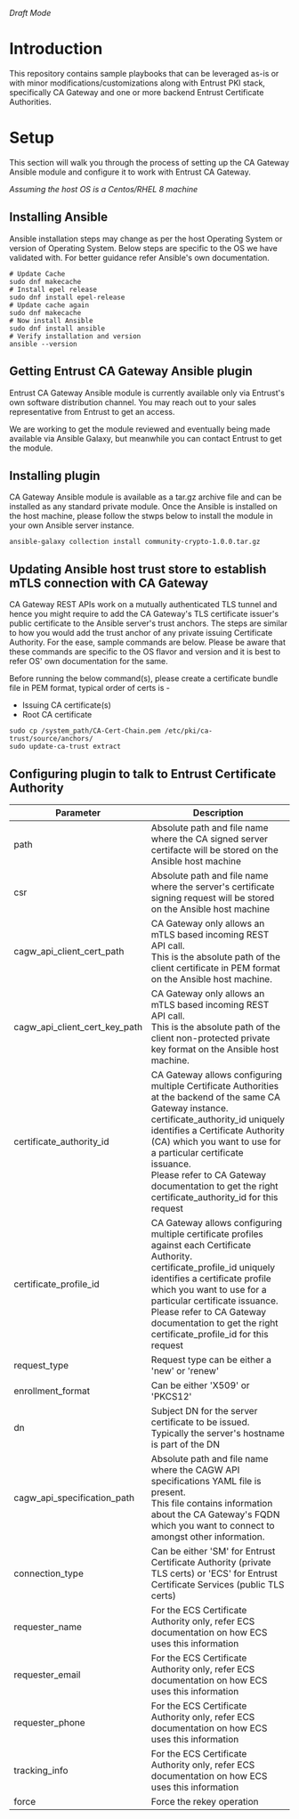 *Draft Mode*

# Introduction
This repository contains sample playbooks that can be leveraged as-is or with minor modifications/customizations along with Entrust PKI stack, specifically CA Gateway and one or more backend Entrust Certificate Authorities.

# Setup
This section will walk you through the process of setting up the CA Gateway Ansible module and configure it to work with Entrust CA Gateway.

*Assuming the host OS is a Centos/RHEL 8 machine*

## Installing Ansible
Ansible installation steps may change as per the host Operating System or version of Operating System.
Below steps are specific to the OS we have validated with. 
For better guidance refer Ansible's own documentation.
```
# Update Cache
sudo dnf makecache
# Install epel release
sudo dnf install epel-release
# Update cache again
sudo dnf makecache
# Now install Ansible
sudo dnf install ansible
# Verify installation and version
ansible --version
```

## Getting Entrust CA Gateway Ansible plugin
Entrust CA Gateway Ansible module is currently available only via Entrust's own software distribution channel.
You may reach out to your sales representative from Entrust to get an access.

We are working to get the module reviewed and eventually being made available via Ansible Galaxy, but meanwhile you can contact Entrust to get the module.

## Installing plugin
CA Gateway Ansible module is available as a tar.gz archive file and can be installed as any standard private module.
Once the Ansible is installed on the host machine, please follow the stwps below to install the module in your own Ansible server instance.

```
ansible-galaxy collection install community-crypto-1.0.0.tar.gz
```

## Updating Ansible host trust store to establish mTLS connection with CA Gateway
CA Gateway REST APIs work on a mutually authenticated TLS tunnel and hence you might require to add the CA Gateway's TLS certificate issuer's public certificate to the Ansible server's trust anchors. The steps are similar to how you would add the trust anchor of any private issuing Certificate Authority. For the ease, sample commands are below. Please be aware that these commands are specific to the OS flavor and version and it is best to refer OS' own documentation for the same.

Before running the below command(s), please create a certificate bundle file in PEM format, typical order of certs is -
- Issuing CA certificate(s)
- Root CA certificate

```
sudo cp /system_path/CA-Cert-Chain.pem /etc/pki/ca-trust/source/anchors/
sudo update-ca-trust extract
```

## Configuring plugin to talk to Entrust Certificate Authority

| Parameter | Description |
| --- | --- |
| path | Absolute path and file name where the CA signed server certifacte will be stored on the Ansible host machine |
| csr | Absolute path and file name where the server's certificate signing request will be stored on the Ansible host machine |
| cagw_api_client_cert_path | CA Gateway only allows an mTLS based incoming REST API call. <br /> This is the absolute path of the client certificate in PEM format on the Ansible host machine. |
| cagw_api_client_cert_key_path | CA Gateway only allows an mTLS based incoming REST API call. <br /> This is the absolute path of the client non-protected private key format on the Ansible host machine. |
| certificate_authority_id | CA Gateway allows configuring multiple Certificate Authorities at the backend of the same CA Gateway instance. <br /> certificate_authority_id uniquely identifies a Certificate Authority (CA) which you want to use for a particular certificate issuance. <br /> Please refer to CA Gateway documentation to get the right certificate_authority_id for this request |
| certificate_profile_id | CA Gateway allows configuring multiple certificate profiles against each Certificate Authority. <br/> certificate_profile_id uniquely identifies a certificate profile which you want to use for a particular certificate issuance. <br /> Please refer to CA Gateway documentation to get the right certificate_profile_id for this request |
| request_type | Request type can be either a 'new' or 'renew' |
| enrollment_format | Can be either 'X509' or 'PKCS12' |
| dn | Subject DN for the server certificate to be issued. <br /> Typically the server's hostname is part of the DN |
| cagw_api_specification_path | Absolute path and file name where the CAGW API specifications YAML file is present. <br /> This file contains information about the CA Gateway's FQDN which you want to connect to amongst other information.  |
| connection_type | Can be either 'SM' for Entrust Certificate Authority (private TLS certs) or 'ECS' for Entrust Certificate Services (public TLS certs) |
| requester_name | For the ECS Certificate Authority only, refer ECS documentation on how ECS uses this information |
| requester_email | For the ECS Certificate Authority only, refer ECS documentation on how ECS uses this information |
| requester_phone | For the ECS Certificate Authority only, refer ECS documentation on how ECS uses this information |
| tracking_info | For the ECS Certificate Authority only, refer ECS documentation on how ECS uses this information |
| force | Force the rekey operation |
